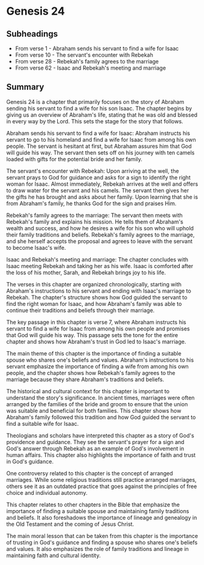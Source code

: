 # Genesis 24

## Subheadings

* From verse 1 - Abraham sends his servant to find a wife for Isaac
* From verse 10 - The servant's encounter with Rebekah
* From verse 28 - Rebekah's family agrees to the marriage
* From verse 62 - Isaac and Rebekah's meeting and marriage

## Summary

Genesis 24 is a chapter that primarily focuses on the story of Abraham sending his servant to find a wife for his son Isaac. The chapter begins by giving us an overview of Abraham's life, stating that he was old and blessed in every way by the Lord. This sets the stage for the story that follows.

Abraham sends his servant to find a wife for Isaac:
Abraham instructs his servant to go to his homeland and find a wife for Isaac from among his own people. The servant is hesitant at first, but Abraham assures him that God will guide his way. The servant then sets off on his journey with ten camels loaded with gifts for the potential bride and her family.

The servant's encounter with Rebekah:
Upon arriving at the well, the servant prays to God for guidance and asks for a sign to identify the right woman for Isaac. Almost immediately, Rebekah arrives at the well and offers to draw water for the servant and his camels. The servant then gives her the gifts he has brought and asks about her family. Upon learning that she is from Abraham's family, he thanks God for the sign and praises Him.

Rebekah's family agrees to the marriage:
The servant then meets with Rebekah's family and explains his mission. He tells them of Abraham's wealth and success, and how he desires a wife for his son who will uphold their family traditions and beliefs. Rebekah's family agrees to the marriage, and she herself accepts the proposal and agrees to leave with the servant to become Isaac's wife.

Isaac and Rebekah's meeting and marriage:
The chapter concludes with Isaac meeting Rebekah and taking her as his wife. Isaac is comforted after the loss of his mother, Sarah, and Rebekah brings joy to his life.

The verses in this chapter are organized chronologically, starting with Abraham's instructions to his servant and ending with Isaac's marriage to Rebekah. The chapter's structure shows how God guided the servant to find the right woman for Isaac, and how Abraham's family was able to continue their traditions and beliefs through their marriage.

The key passage in this chapter is verse 7, where Abraham instructs his servant to find a wife for Isaac from among his own people and promises that God will guide his way. This passage sets the tone for the entire chapter and shows how Abraham's trust in God led to Isaac's marriage.

The main theme of this chapter is the importance of finding a suitable spouse who shares one's beliefs and values. Abraham's instructions to his servant emphasize the importance of finding a wife from among his own people, and the chapter shows how Rebekah's family agrees to the marriage because they share Abraham's traditions and beliefs.

The historical and cultural context for this chapter is important to understand the story's significance. In ancient times, marriages were often arranged by the families of the bride and groom to ensure that the union was suitable and beneficial for both families. This chapter shows how Abraham's family followed this tradition and how God guided the servant to find a suitable wife for Isaac.

Theologians and scholars have interpreted this chapter as a story of God's providence and guidance. They see the servant's prayer for a sign and God's answer through Rebekah as an example of God's involvement in human affairs. This chapter also highlights the importance of faith and trust in God's guidance.

One controversy related to this chapter is the concept of arranged marriages. While some religious traditions still practice arranged marriages, others see it as an outdated practice that goes against the principles of free choice and individual autonomy.

This chapter relates to other chapters in the Bible that emphasize the importance of finding a suitable spouse and maintaining family traditions and beliefs. It also foreshadows the importance of lineage and genealogy in the Old Testament and the coming of Jesus Christ.

The main moral lesson that can be taken from this chapter is the importance of trusting in God's guidance and finding a spouse who shares one's beliefs and values. It also emphasizes the role of family traditions and lineage in maintaining faith and cultural identity.